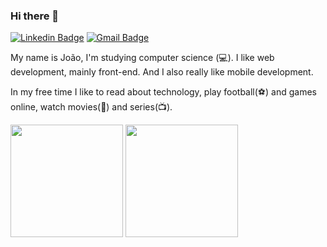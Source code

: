 ### Hi there 👋

[![Linkedin Badge](https://img.shields.io/badge/-João%20Vasconcelos-6633cc?style=flat-square&logo=Linkedin&logoColor=white&link=https://www.linkedin.com/in/joao-vasconcelos11/)](https://www.linkedin.com/in/joao-vasconcelos11/) 
[![Gmail Badge](https://img.shields.io/badge/-joaoyama2018@gmail.com-6633cc?style=flat-square&logo=Gmail&logoColor=white&link=mailto:joaoyama2018@gmail.com)](mailto:joaoyama2018@gmail.com)

My name is João, I'm studying computer science (💻). I like web development, mainly front-end. And I also really like mobile development.

In my free time I like to read about technology, play football(⚽) and games online, watch movies(🎥) and series(📺).

<div>
  <img height="180em" src="https://github-readme-stats.vercel.app/api?username=RenanMouraDaSilvaBarros&show_icons=true&theme=dracula&include_all_commits=true&count_private=true"/>
  <img height="180em" src="https://github-readme-stats.vercel.app/api/top-langs/?username=RenanMouraDaSilvaBarros&layout=compact&langs_count=16&theme=dracula"/>
</div>
